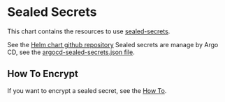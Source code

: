 # Sealed Secrets

This chart contains the resources to use [sealed-secrets](https://github.com/bitnami-labs/sealed-secrets).

See the [Helm chart github repository](https://github.com/helm/charts/tree/master/stable/sealed-secrets)
Sealed secrets are manage by Argo CD, see the [argocd-sealed-secrets.json file](../argocd/base/argocd-sealed-secrets.json).

## How To Encrypt

If you want to encrypt a sealed secret, see the [How To](HOWTOENCRYPT.md).